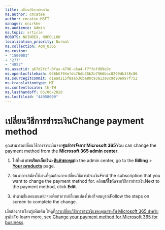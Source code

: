 ```yaml
---
title: เปลี่ยนวิธีการชําระเงิน
ms.author: cmcatee
author: cmcatee-MSFT
manager: mnirkhe
ms.audience: Admin
ms.topic: article
ROBOTS: NOINDEX, NOFOLLOW
localization_priority: Normal
ms.collection: Adm_O365
ms.custom:
- "1500001"
- "277"
- "4852"
ms.assetid: a67d2fcf-0faa-4796-a6a4-f7ffefd89e9c
ms.openlocfilehash: 036b6f94efda76db35b2b7966bac0299db348c86
ms.sourcegitcommit: d1aad215f8aa636ba89c93a13a0c9d90e997f752
ms.translationtype: MT
ms.contentlocale: th-TH
ms.lasthandoff: 05/06/2020
ms.locfileid: "44058699"
---
```

# <a name="change-payment-method"></a><span data-ttu-id="08eb3-102">เปลี่ยนวิธีการชําระเงิน</span><span class="sxs-lookup"><span data-stu-id="08eb3-102">Change payment method</span></span>

<span data-ttu-id="08eb3-103">คุณสามารถเปลี่ยนวิธีการชําระเงินจาก**ศูนย์การจัดการ Microsoft 365**</span><span class="sxs-lookup"><span data-stu-id="08eb3-103">You can change the payment method from the **Microsoft 365 admin center**.</span></span>
  
1. <span data-ttu-id="08eb3-104">ไปที่หน้า**การเรียกเก็บเงิน**\>**[สินค้าของคุณ](https://go.microsoft.com/fwlink/p/?linkid=842054)**</span><span class="sxs-lookup"><span data-stu-id="08eb3-104">In the admin center, go to the **Billing** \> **[Your products](https://go.microsoft.com/fwlink/p/?linkid=842054)** page.</span></span>

2. <span data-ttu-id="08eb3-105">ค้นหาการสมัครใช้งานที่คุณต้องการเปลี่ยนวิธีการชําระเงิน</span><span class="sxs-lookup"><span data-stu-id="08eb3-105">Find the subscription that you want to change the payment method for.</span></span> <span data-ttu-id="08eb3-106">คลิก**แก้ไข**ถัดจากวิธีการชําระเงิน</span><span class="sxs-lookup"><span data-stu-id="08eb3-106">Next to the payment method, click **Edit**.</span></span>

3. <span data-ttu-id="08eb3-107">ทําตามขั้นตอนบนหน้าจอเพื่อทําการเปลี่ยนแปลงให้เสร็จสมบูรณ์</span><span class="sxs-lookup"><span data-stu-id="08eb3-107">Follow the steps on screen to complete the change.</span></span>

<span data-ttu-id="08eb3-108">เมื่อต้องการเรียนรู้เพิ่มเติม ให้ดูที่[การเปลี่ยนวิธีการชําระเงินของคุณสําหรับ Microsoft 365 สําหรับธุรกิจ](https://docs.microsoft.com/microsoft-365/commerce/billing-and-payments/change-payment-method)</span><span class="sxs-lookup"><span data-stu-id="08eb3-108">To learn more, see [Change your payment method for Microsoft 365 for business](https://docs.microsoft.com/microsoft-365/commerce/billing-and-payments/change-payment-method).</span></span>
